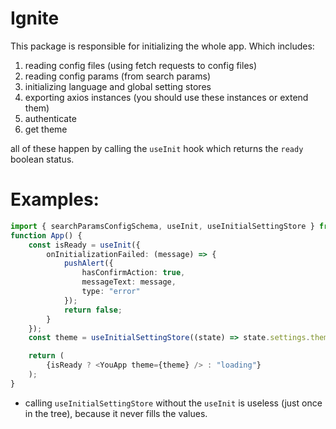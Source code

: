 # Ignite

This package is responsible for initializing the whole app. Which includes:

1. reading config files (using fetch requests to config files)
2. reading config params (from search params)
3. initializing language and global setting stores
4. exporting axios instances (you should use these instances or extend them)
5. authenticate
6. get theme

all of these happen by calling the `useInit` hook which returns the `ready` boolean status.

# Examples:

```ts
import { searchParamsConfigSchema, useInit, useInitialSettingStore } from "@htsc/ignite";
function App() {
	const isReady = useInit({
		onInitializationFailed: (message) => {
			pushAlert({
				hasConfirmAction: true,
				messageText: message,
				type: "error"
			});
			return false;
		}
	});
	const theme = useInitialSettingStore((state) => state.settings.theme);

	return (
        {isReady ? <YouApp theme={theme} /> : "loading"}
	);
}
```

- calling `useInitialSettingStore` without the `useInit` is useless (just once in the tree), because it never fills the values.
